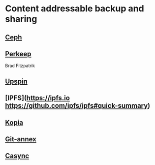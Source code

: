 # Content addressable backup and sharing
## [Ceph](https://ceph.com)
## [Perkeep](https://perkeep.org/)
Brad Fitzpatrik
## [Upspin](https://upspin.io/)
## [IPFS](https://ipfs.io https://github.com/ipfs/ipfs#quick-summary)
## [Kopia](https://kopia.io)
## [Git-annex](https://git-annex.branchable.com)
## [Casync](https://github.com/systemd/casync)